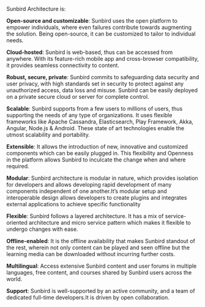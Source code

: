 Sunbird Architecture is:

**Open-source and customizable**: Sunbird uses the open platform to empower individuals, where even failures contribute towards augmenting the solution. Being open-source, it can be customized to tailor to individual needs.

**Cloud-hosted**: Sunbird is web-based, thus can be accessed from anywhere. With its feature-rich mobile app and cross-browser compatibility, it provides seamless connectivity to content.

**Robust, secure, private**: Sunbird commits to safeguarding data security and user privacy, with high standards set in security to protect against any unauthorized access, data loss and misuse. Sunbird can be easily deployed on a private secure cloud or server for complete control.

**Scalable**: Sunbird supports from a few users to millions of users, thus supporting the needs of any type of organizations. It uses flexible frameworks like Apache Cassandra, Elasticsearch, Play Framework, Akka, Angular, Node.js & Android. These state of art technologies enable the utmost scalability and portability.

**Extensible**: It allows the introduction of new, innovative and customized components which can be easily plugged in. This flexibility and Openness in the platform allows Sunbird to inculcate the change when and where required.

**Modular**: Sunbird architecture is modular in nature, which provides isolation for developers and allows developing rapid development of many components independent of one another.It’s modular setup and interoperable design allows developers to create plugins and integrates external applications to achieve specific functionality

**Flexible**: Sunbird follows a layered architecture. It has a mix of service-oriented architecture and micro service pattern which makes it flexible to undergo changes with ease.

**Offline-enabled**: It is the offline availability that makes Sunbird standout of the rest, wherein not only content can be played and seen offline but the learning media can be downloaded without incurring further costs.

**Multilingual**: Access extensive Sunbird content and user forums in multiple languages, free content, and courses shared by Sunbird users across the world.

**Support**: Sunbird is well-supported by an active community, and a team of dedicated full-time developers.It is driven by open collaboration.
